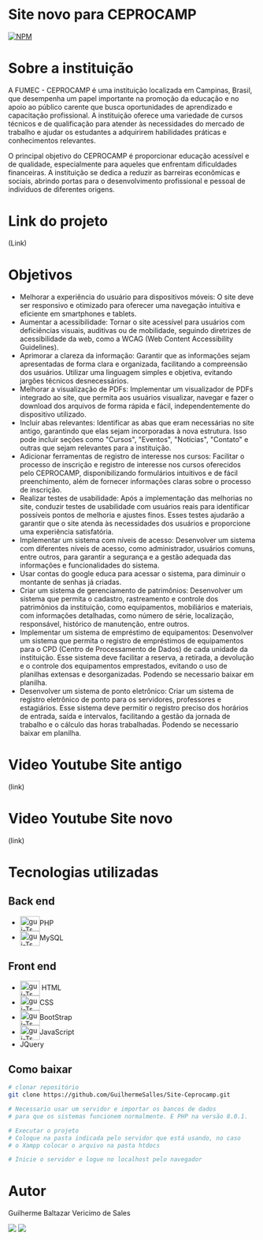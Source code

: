 # Site novo para CEPROCAMP
[![NPM](https://img.shields.io/npm/l/react)](https://github.com/GuilhermeSalles/Site-Ceprocamp/blob/master/LICENSE) 

# Sobre a instituição
A FUMEC - CEPROCAMP  é uma instituição localizada em Campinas, Brasil, que desempenha um papel importante na promoção da educação e no apoio ao público carente que busca oportunidades de aprendizado e capacitação profissional. A instituição oferece uma variedade de cursos técnicos e de qualificação para atender às necessidades do mercado de trabalho e ajudar os estudantes a adquirirem habilidades práticas e conhecimentos relevantes.

O principal objetivo do CEPROCAMP é proporcionar educação acessível e de qualidade, especialmente para aqueles que enfrentam dificuldades financeiras. A instituição se dedica a reduzir as barreiras econômicas e sociais, abrindo portas para o desenvolvimento profissional e pessoal de indivíduos de diferentes origens.

# Link do projeto
(Link)

# Objetivos
- Melhorar a experiência do usuário para dispositivos móveis: O site deve ser responsivo e otimizado para oferecer uma navegação intuitiva e eficiente em smartphones e tablets.
- Aumentar a acessibilidade: Tornar o site acessível para usuários com deficiências visuais, auditivas ou de mobilidade, seguindo diretrizes de acessibilidade da web, como a WCAG (Web Content Accessibility Guidelines).
- Aprimorar a clareza da informação: Garantir que as informações sejam apresentadas de forma clara e organizada, facilitando a compreensão dos usuários. Utilizar uma linguagem simples e objetiva, evitando jargões técnicos desnecessários.
- Melhorar a visualização de PDFs: Implementar um visualizador de PDFs integrado ao site, que permita aos usuários visualizar, navegar e fazer o download dos arquivos de forma rápida e fácil, independentemente do dispositivo utilizado.
- Incluir abas relevantes: Identificar as abas que eram necessárias no site antigo, garantindo que elas sejam incorporadas à nova estrutura. Isso pode incluir seções como "Cursos", "Eventos", "Notícias", "Contato" e outras que sejam relevantes para a instituição.
- Adicionar ferramentas de registro de interesse nos cursos: Facilitar o processo de inscrição e registro de interesse nos cursos oferecidos pelo CEPROCAMP, disponibilizando formulários intuitivos e de fácil preenchimento, além de fornecer informações claras sobre o processo de inscrição.
- Realizar testes de usabilidade: Após a implementação das melhorias no site, conduzir testes de usabilidade com usuários reais para identificar possíveis pontos de melhoria e ajustes finos. Esses testes ajudarão a garantir que o site atenda às necessidades dos usuários e proporcione uma experiência satisfatória.
- Implementar um sistema com níveis de acesso: Desenvolver um sistema com diferentes níveis de acesso, como administrador, usuários comuns, entre outros, para garantir a segurança e a gestão adequada das informações e funcionalidades do sistema. 
- Usar contas do google educa para acessar o sistema, para diminuir o montante de senhas já criadas.
- Criar um sistema de gerenciamento de patrimônios: Desenvolver um sistema que permita o cadastro, rastreamento e controle dos patrimônios da instituição, como equipamentos, mobiliários e materiais, com informações detalhadas, como número de série, localização, responsável, histórico de manutenção, entre outros.
- Implementar um sistema de empréstimo de equipamentos: Desenvolver um sistema que permita o registro de empréstimos de equipamentos para o CPD (Centro de Processamento de Dados) de cada unidade da instituição. Esse sistema deve facilitar a reserva, a retirada, a devolução e o controle dos equipamentos emprestados, evitando o uso de planilhas extensas e desorganizadas. Podendo se necessario baixar em planilha.
- Desenvolver um sistema de ponto eletrônico: Criar um sistema de registro eletrônico de ponto para os servidores, professores e estagiários. Esse sistema deve permitir o registro preciso dos horários de entrada, saída e intervalos, facilitando a gestão da jornada de trabalho e o cálculo das horas trabalhadas. Podendo se necessario baixar em planilha.

# Video Youtube Site antigo
(link)

# Video Youtube Site novo
(link)

# Tecnologias utilizadas
## Back end
- <img align="center" alt="gui-Ts" height="30" width="40" src="https://cdn.jsdelivr.net/gh/devicons/devicon/icons/php/php-plain.svg"/>PHP
- <img align="center" alt="gui-Ts" height="30" width="40" src="https://cdn.jsdelivr.net/gh/devicons/devicon/icons/mysql/mysql-plain.svg"/>MySQL
## Front end
- <img align="center" alt="gui-Ts" height="30" width="40" src="https://cdn.jsdelivr.net/gh/devicons/devicon/icons/html5/html5-original.svg"/> HTML
- <img align="center" alt="gui-Ts" height="30" width="40" src="https://cdn.jsdelivr.net/gh/devicons/devicon/icons/css3/css3-original.svg"/>CSS
- <img align="center" alt="gui-Ts" height="30" width="40" src="https://cdn.jsdelivr.net/gh/devicons/devicon/icons/bootstrap/bootstrap-plain.svg"/>BootStrap
- <img align="center" alt="gui-Ts" height="30" width="40" src="https://cdn.jsdelivr.net/gh/devicons/devicon/icons/javascript/javascript-original.svg"/>JavaScript
- JQuery

## Como baixar

```bash
# clonar repositório
git clone https://github.com/GuilhermeSalles/Site-Ceprocamp.git

# Necessario usar um servidor e importar os bancos de dados
# para que os sistemas funcionem normalmente. E PHP na versão 8.0.1.

# Executar o projeto
# Coloque na pasta indicada pelo servidor que está usando, no caso
# o Xampp colocar o arquivo na pasta htdocs

# Inicie o servidor e logue no localhost pelo navegador
```
# Autor

Guilherme Baltazar Vericimo de Sales

 <a href="https://www.linkedin.com/in/guilherme-baltazar-0028361a1" target="_blank"><img src="https://img.shields.io/badge/-LinkedIn-%230077B5?style=for-the-badge&logo=linkedin&logoColor=white" target="_blank"></a> 
 <a href="https://instagram.com/yguilhermeb" target="_blank"><img src="https://img.shields.io/badge/-Instagram-%23E4405F?style=for-the-badge&logo=instagram&logoColor=white" target="_blank"></a>

